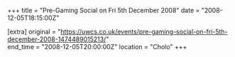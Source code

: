 +++
title = "Pre-Gaming Social on Fri 5th December 2008"
date = "2008-12-05T18:15:00Z"

[extra]
original = "https://uwcs.co.uk/events/pre-gaming-social-on-fri-5th-december-2008-1474489015213/"    
end_time = "2008-12-05T20:00:00Z"
location = "Cholo"
+++



